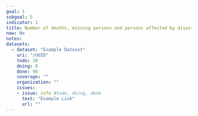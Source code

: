 ```yaml
---
goal: 1
subgoal: 5
indicator: 1
title: Number of deaths, missing persons and persons affected by disaster per 100,000 people*
new: No
notes:
datasets:
  - dataset: "Example Dataset"
    uri: "/UUID"
    todo: 10
    doing: 0
    done: 90
    coverage: ""
    organization: ""
    issues:
    - issue: info #todo, doing, done
      text: "Example Link"
      url: ""
---
```

